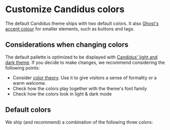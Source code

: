 <script setup>
  import Color from '../../../components/Color.vue'
</script>

# Customize Candidus colors

The default Candidus theme ships with two default colors. It also [Ghost's accent colour](https://ghost.org/help/branding-settings/) for smaller elements, such as buttons and tags.

## Considerations when changing colors

The default pallette is optimized to be displayed with [Candidus' light and dark theme](../../features/theming.md). If you decide to make changes, we recommend considering the following points:

- Consider [color theory](https://en.wikipedia.org/wiki/Color_theory). Use it to give visitors a sense of formality or a warm welcome.
- Check how the colors play together with the theme's font family
- Check how the colors look in light & dark mode

## Default colors

We ship (and recommend) a combination of the following three colors:

<Color text="Primary Color: Dark Blue - Hex Code #3f4d63" color="#3f4d63"/>
<Color text="Secondary Color: Light Orange - Hex Code #f7c59f" color="#f7c59f"/>
<Color text="Ghost Accent Color: Light Blue - Hex Code #bdc5d4" color="#bdc5d4"/>

